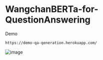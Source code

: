 # WangchanBERTa-for-QuestionAnswering

Demo

```
https://demo-qa-qeneration.herokuapp.com/
```

![image](https://user-images.githubusercontent.com/45454455/158857234-4b56fd05-d400-4a02-aa9c-f13f8b78db61.png)
